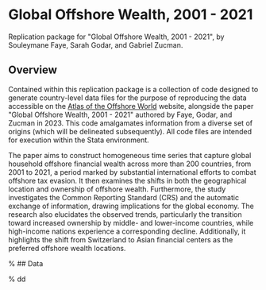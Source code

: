 # Global Offshore Wealth, 2001 - 2021
Replication package for "Global Offshore Wealth, 2001 - 2021", by Souleymane Faye, Sarah Godar, and Gabriel Zucman.

## Overview 
Contained within this replication package is a collection of code designed to generate country-level data files for the purpose of reproducing the data accessible on the [Atlas of the Offshore World](https://atlas-offshore.world/) website, alongside the paper "Global Offshore Wealth, 2001 - 2021" authored by Faye, Godar, and Zucman in 2023. This code amalgamates information from a diverse set of origins (which will be delineated subsequently). All code files are intended for execution within the Stata environment.

The paper aims to construct homogeneous time series that capture global household offshore financial wealth across more than 200 countries, from 2001 to 2021, a period marked by substantial international efforts to combat offshore tax evasion. It then examines the shifts in both the geographical location and ownership of offshore wealth. Furthermore, the study investigates the Common Reporting Standard (CRS) and the automatic exchange of information, drawing implications for the global economy. The research also elucidates the observed trends, particularly the transition toward increased ownership by middle- and lower-income countries, while high-income nations experience a corresponding decline. Additionally, it highlights the shift from Switzerland to Asian financial centers as the preferred offshore wealth locations.

% ## Data

% dd

